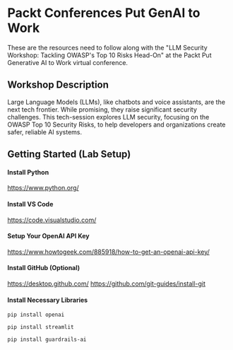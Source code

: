 # Packt Conferences Put GenAI to Work

These are the resources need to follow along with the "LLM Security Workshop: Tackling OWASP's Top 10 Risks Head-On" at the Packt Put Generative AI to Work virtual conference.

## Workshop Description

Large Language Models (LLMs), like chatbots and voice assistants, are the next tech frontier. While promising, they raise significant security challenges. This tech-session explores LLM security, focusing on the OWASP Top 10 Security Risks, to help developers and organizations create safer, reliable AI systems.

## Getting Started (Lab Setup)

#### Install Python
https://www.python.org/

#### Install VS Code
https://code.visualstudio.com/

#### Setup Your OpenAI API Key
https://www.howtogeek.com/885918/how-to-get-an-openai-api-key/

#### Install GitHub (Optional)
https://desktop.github.com/
https://github.com/git-guides/install-git

#### Install Necessary Libraries

```
pip install openai
```
```
pip install streamlit
```
```
pip install guardrails-ai
```
